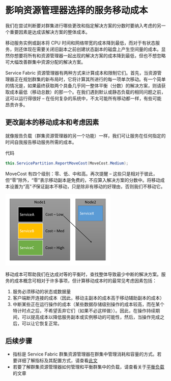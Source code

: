 <properties
   pageTitle="Service Fabric 群集资源管理器 - 移动成本 | Azure"
   description="Service Fabric 服务的移动成本概述"
   services="service-fabric"
   documentationCenter=".net"
   authors="masnider"
   manager="timlt"
   editor=""/>

<tags
   ms.service="Service-Fabric"
   ms.date="05/20/2016"
   wacn.date="07/04/2016"/>

# 影响资源管理器选择的服务移动成本
我们在尝试判断要对群集进行哪些更改和指定解决方案的分数时要纳入考虑的另一个重要因素是达成该解决方案的整体成本。

移动服务实例或副本将 CPU 时间和网络带宽的成本降到最低，而对于有状态服务，则还体现在需要关闭旧副本之前创建状态副本的磁盘上产生空间量的成本。显然你想要将所有和资源管理器一起出现的解决方案的成本降到最低，但也不想忽略可大幅改善群集中资源分配的解决方案。

Service Fabric 资源管理器有两种方式来计算成本和限制它们。首先，当资源管理器正在规划群集的新布局时，它将计算其所进行的每一项单次移动。有一个简单的情况是，如果最终获取两个具备几乎同一整体平衡（分数）的解决方案，则请获取成本最低（移动总数）的那一个。在我们遇到默认或静态负载的相同问题之前，这可以运行得很好 – 在任何复杂的系统中，不太可能所有移动都一样，有些可能昂贵许多。

## 更改副本的移动成本和考虑因素
就像报告负载（群集资源管理器的另一个功能）一样，我们可让服务在任何指定的时间自我报告移动服务所需的成本。

代码

```csharp
this.ServicePartition.ReportMoveCost(MoveCost.Medium);
```

MoveCost 有四个级别：零、低、中和高。再次提醒 – 这些只是相对于彼此，但“零”除外，“零”表示移动副本是免费的，不应算入解决方案的分数中。将移动成本设置为“高”*不*保证副本不移动，只是除非有移动的好理由，否则我们不移动它。

![选择要移动的副本时考虑到移动成本因素][Image1]

移动成本可帮助我们在达成对等的平衡时，查找整体导致最少中断的解决方案。服务的成本概念可相对于许多事项，但计算移动成本时的最常见考虑因素包括：

1.	服务必须移动的状态或数据量
2.	客户端断开连接的成本（因此，移动主副本的成本高于移动辅助副本的成本）
3.	中断某些正在运行操作的成本（某些数据存储级别操作的成本较高，而在某个特计时点之后，不希望丢弃它们（如果不必这样做））。因此，在操作持续期间，可以提高成本以降低服务副本或实例移动的可能性，然后，当操作完成之后，可以让它恢复正常。

## 后续步骤
- 指标是 Service Fabric 群集资源管理器在群集中管理消耗和容量的方式。若要详细了解指标及其配置方式，请查看[此文](/documentation/articles/service-fabric-cluster-resource-manager-metrics/)
- 若要了解群集资源管理器如何管理和平衡群集中的负载，请查看关于[平衡负载](/documentation/articles/service-fabric-cluster-resource-manager-balancing/)的文章

[Image1]: ./media/service-fabric-cluster-resource-manager-movement-cost/service-most-cost-example.png

<!---HONumber=Mooncake_0627_2016-->